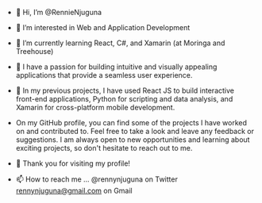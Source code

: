 - 👋 Hi, I’m @RennieNjuguna
- 👀 I’m interested in Web and Application Development 
- 🌱 I’m currently learning React, C#, and Xamarin (at Moringa and Treehouse)

- 💞️ I have a passion for building intuitive and visually appealing applications that provide a seamless user experience. 
- 📝 In my previous projects, I have used React JS to build interactive front-end applications, Python for scripting and data analysis, and Xamarin for cross-platform mobile development.
- On my GitHub profile, you can find some of the projects I have worked on and contributed to. Feel free to take a look and leave any feedback or suggestions.
I am always open to new opportunities and learning about exciting projects, so don't hesitate to reach out to me.
- 🤝 Thank you for visiting my profile!
- 📫 How to reach me ...
@rennynjuguna on Twitter
rennynjuguna@gmail.com on Gmail

<!---
RennieNjuguna/RennieNjuguna is a ✨ special ✨ repository because its `README.md` (this file) appears on your GitHub profile.
You can click the Preview link to take a look at your changes.
--->
